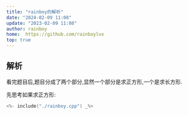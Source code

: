 ```yaml
---
title: "rainboy的解析"
date: "2024-02-09 11:08"
update: "2023-02-09 11:08"
author: rainboy
home:  https://github.com/rainboylvx
top: true
---
```


## 解析

看完题目后,题目分成了两个部分,显然一个部分是求正方形,一个是求长方形.

先思考如果求正方形:




```cpp
<%- include("./rainboy.cpp") _%>
```


